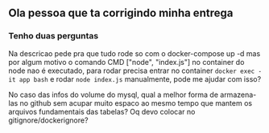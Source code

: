 ## Ola pessoa que ta corrigindo minha entrega

### Tenho duas perguntas

Na descricao pede pra que tudo rode so com o docker-compose up -d mas por algum motivo o comando CMD ["node", "index.js"] no container do node nao é executado, para rodar precisa entrar no container `docker exec -it app bash` e rodar `node index.js` manualmente, pode me ajudar com isso?

No caso das infos do volume do mysql, qual a melhor forma de armazena-las no github sem acupar muito espaco ao mesmo tempo que mantem os arquivos fundamentais das tabelas? Oq devo colocar no gitignore/dockerignore?